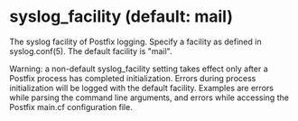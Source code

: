 # syslog_facility (default: mail)

The syslog facility of Postfix logging. Specify a facility as
defined in syslog.conf(5). The default facility is "mail".




Warning: a non-default syslog\_facility setting takes effect only
after a Postfix process has completed initialization. Errors during
process initialization will be logged with the default facility.
Examples are errors while parsing the command line arguments, and
errors while accessing the Postfix main.cf configuration file.



